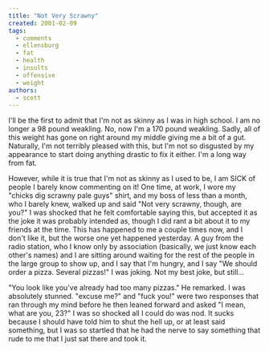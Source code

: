 ```yaml
---
title: "Not Very Scrawny"
created: 2001-02-09
tags: 
  - comments
  - ellensburg
  - fat
  - health
  - insults
  - offensive
  - weight
authors: 
  - scott
---
```


I'll be the first to admit that I'm not as skinny as I was in high school. I am no longer a 98 pound weakling. No, now I'm a 170 pound weakling. Sadly, all of this weight has gone on right around my middle giving me a bit of a gut. Naturally, I'm not terribly pleased with this, but I'm not so disgusted by my appearance to start doing anything drastic to fix it either. I'm a long way from fat.

However, while it is true that I'm not as skinny as I used to be, I am SICK of people I barely know commenting on it! One time, at work, I wore my "chicks dig scrawny pale guys" shirt, and my boss of less than a month, who I barely knew, walked up and said "Not very scrawny, though, are you?" I was shocked that he felt comfortable saying this, but accepted it as the joke it was probably intended as, though I did rant a bit about it to my friends at the time. This has happened to me a couple times now, and I don't like it, but the worse one yet happened yesterday. A guy from the radio station, who I know only by association (basically, we just know each other's names) and I are sitting around waiting for the rest of the people in the large group to show up, and I say that I'm hungry, and I say "We should order a pizza. Several pizzas!" I was joking. Not my best joke, but still...

"You look like you've already had too many pizzas." He remarked. I was absolutely stunned. "excuse me?" and "fuck you!" were two responses that ran through my mind before he then leaned forward and asked "I mean, what are you, 23?" I was so shocked all I could do was nod. It sucks because I should have told him to shut the hell up, or at least said something, but I was so startled that he had the nerve to say something that rude to me that I just sat there and took it.
